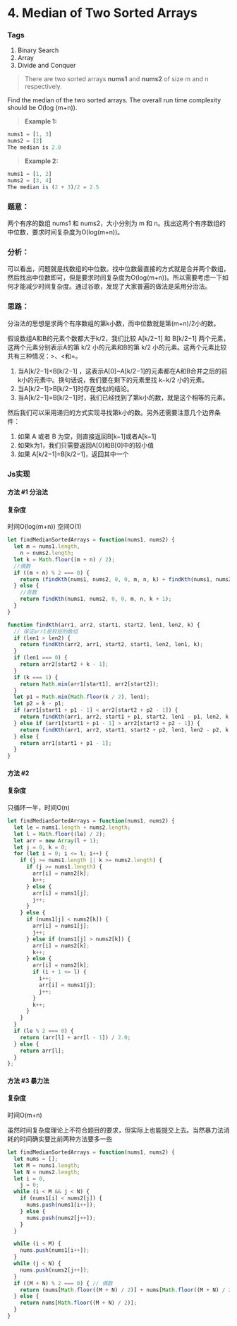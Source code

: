 # 4. Median of Two Sorted Arrays

### Tags

1. Binary Search
2. Array
3. Divide and Conquer

> There are two sorted arrays **nums1** and **nums2** of size m and n respectively.
>
Find the median of the two sorted arrays. The overall run time complexity should be O(log (m+n)).

>**Example 1:**
>
```js
nums1 = [1, 3]
nums2 = [2]
The median is 2.0
```
>**Example 2:**
>
```js
nums1 = [1, 2]
nums2 = [3, 4]
The median is (2 + 3)/2 = 2.5
```

### 题意：
两个有序的数组 nums1 和 nums2，大小分别为 m 和 n。找出这两个有序数组的中位数，要求时间复杂度为O(log(m+n))。

### 分析：
可以看出，问题就是找数组的中位数。找中位数最直接的方式就是合并两个数组，然后找出中位数即可，但是要求时间复杂度为O(log(m+n))。所以需要考虑一下如何才能减少时间复杂度。通过谷歌，发现了大家普遍的做法是采用分治法。

### 思路：

分治法的思想是求两个有序数组的第k小数，而中位数就是第(m+n)/2小的数。

假设数组A和B的元素个数都大于k/2，我们比较 A[k/2−1] 和 B[k/2−1] 两个元素，这两个元素分别表示A的第 k/2 小的元素和B的第 k/2 小的元素。这两个元素比较共有三种情况：>、<和=。

1. 当A[k/2−1]<B[k/2−1] ，这表示A[0]~A[k/2−1]的元素都在A和B合并之后的前k小的元素中。换句话说，我们要在剩下的元素里找 k−k/2 小的元素。
2. 当A[k/2−1]>B[k/2−1]时存在类似的结论。
3. 当A[k/2−1]=B[k/2−1]时，我们已经找到了第k小的数，就是这个相等的元素。

然后我们可以采用递归的方式实现寻找第k小的数。另外还需要注意几个边界条件：
1. 如果 A 或者 B 为空，则直接返回B[k−1]或者A[k−1]
2. 如果k为1，我们只需要返回A[0]和B[0]中的较小值
3. 如果 A[k/2−1]=B[k/2−1]，返回其中一个

### Js实现

#### 方法 #1 分治法
#### 复杂度
时间O(log(m+n)) 空间O(1)

```js
let findMedianSortedArrays = function(nums1, nums2) {
  let m = nums1.length,
    n = nums2.length;
  let k = Math.floor((m + n) / 2);
  //偶数
  if ((m + n) % 2 === 0) {
    return (findKth(nums1, nums2, 0, 0, m, n, k) + findKth(nums1, nums2, 0, 0, m, n, k + 1)) / 2;
  } else {
    //奇数
    return findKth(nums1, nums2, 0, 0, m, n, k + 1);
  }
}

function findKth(arr1, arr2, start1, start2, len1, len2, k) {
  // 保证arr1是较短的数组
  if (len1 > len2) {
    return findKth(arr2, arr1, start2, start1, len2, len1, k);
  }
  if (len1 === 0) {
    return arr2[start2 + k - 1];
  }
  if (k === 1) {
    return Math.min(arr1[start1], arr2[start2]);
  }
  let p1 = Math.min(Math.floor(k / 2), len1);
  let p2 = k - p1;
  if (arr1[start1 + p1 - 1] < arr2[start2 + p2 - 1]) {
    return findKth(arr1, arr2, start1 + p1, start2, len1 - p1, len2, k - p1);
  } else if (arr1[start1 + p1 - 1] > arr2[start2 + p2 - 1]) {
    return findKth(arr1, arr2, start1, start2 + p2, len1, len2 - p2, k - p2);
  } else {
    return arr1[start1 + p1 - 1];
  }
}

```

#### 方法 #2
#### 复杂度
只循环一半，时间O(n)

```js
let findMedianSortedArrays = function(nums1, nums2) {
  let le = nums1.length + nums2.length;
  let l = Math.floor((le) / 2);
  let arr = new Array(l + 1);
  let j = 0, k = 0;
  for (let i = 0; i <= l; i++) {
    if (j >= nums1.length || k >= nums2.length) {
      if (j >= nums1.length) {
        arr[i] = nums2[k];
        k++;
      } else {
        arr[i] = nums1[j];
        j++;
      }
    } else {
      if (nums1[j] < nums2[k]) {
        arr[i] = nums1[j];
        j++;
      } else if (nums1[j] > nums2[k]) {
        arr[i] = nums2[k];
        k++;
      } else {
        arr[i] = nums2[k];
        if (i + 1 <= l) {
          i++;
          arr[i] = nums1[j];
          j++;
        }
        k++;
      }
    }
  }
  if (le % 2 === 0) {
    return (arr[l] + arr[l - 1]) / 2.0;
  } else {
    return arr[l];
  }
};
```

#### 方法 #3 暴力法
#### 复杂度
时间O(m+n)

虽然时间复杂度理论上不符合题目的要求，但实际上也能提交上去。当然暴力法消耗的时间确实要比前两种方法要多一些

```js
let findMedianSortedArrays = function(nums1, nums2) {
  let nums = [];
  let M = nums1.length;
  let N = nums2.length;
  let i = 0,
    j = 0;
  while (i < M && j < N) {
    if (nums1[i] < nums2[j]) {
      nums.push(nums1[i++]);
    } else {
      nums.push(nums2[j++]);
    }
  }

  while (i < M) {
    nums.push(nums1[i++]);
  }
  while (j < N) {
    nums.push(nums2[j++]);
  }
  if ((M + N) % 2 === 0) { // 偶数
    return (nums[Math.floor((M + N) / 2)] + nums[Math.floor((M + N) / 2 - 1)]) / 2.0;
  } else {
    return nums[Math.floor((M + N) / 2)];
  }
}
```












